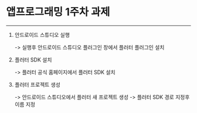# 앱프로그래밍 1주차 과제

---------------------
1. 안드로이드 스튜디오 실행

   -> 실행후 안드로이드 스튜디오 플러그인 창에서 플러터 플러그인 설치

2. 플러터 SDK 설치
  
   -> 플러터 공식 홈페이지에서 플러터 SDK 설치

3. 플러터 프로젝트 생성

   -> 안드로이드 스튜디오에서 플러터 새 프로젝트 생성
   -> 플러터 SDK 경로 지정후 이름 지정  
